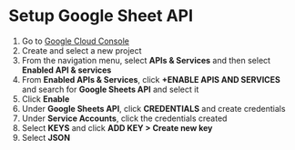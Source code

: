 # Setup Google Sheet API

1. Go to [Google Cloud Console](https://console.cloud.google.com/welcome)
2. Create and select a new project
3. From the navigation menu, select **APIs & Services** and then select **Enabled API & services**
4. From **Enabled APIs & Services**, click **+ENABLE APIS AND SERVICES** and search for **Google Sheets API** and select it
5. Click **Enable**
6. Under **Google Sheets API**, click **CREDENTIALS** and create credentials
7. Under **Service Accounts**, click the credentials created
8. Select **KEYS** and click **ADD KEY > Create new key**
9. Select **JSON**
